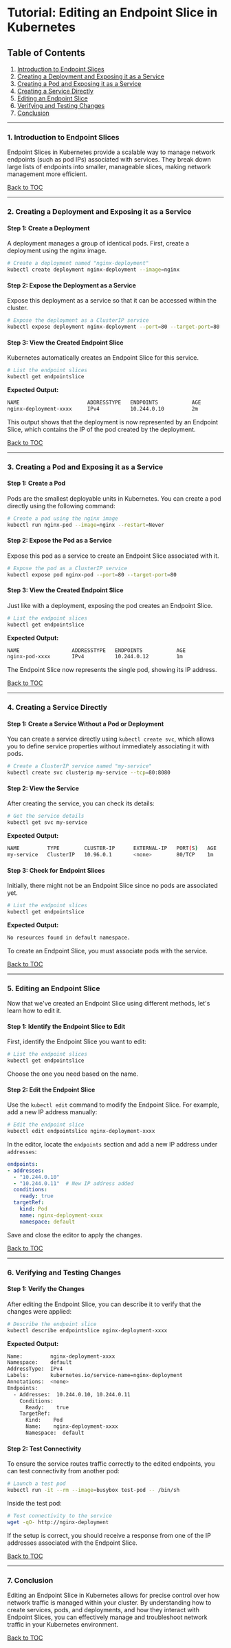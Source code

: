 # Tutorial: Editing an Endpoint Slice in Kubernetes

## Table of Contents

1. [Introduction to Endpoint Slices](#1-introduction-to-endpoint-slices)
2. [Creating a Deployment and Exposing it as a Service](#2-creating-a-deployment-and-exposing-it-as-a-service)
3. [Creating a Pod and Exposing it as a Service](#3-creating-a-pod-and-exposing-it-as-a-service)
4. [Creating a Service Directly](#4-creating-a-service-directly)
5. [Editing an Endpoint Slice](#5-editing-an-endpoint-slice)
6. [Verifying and Testing Changes](#6-verifying-and-testing-changes)
7. [Conclusion](#7-conclusion)

---

### 1. Introduction to Endpoint Slices

Endpoint Slices in Kubernetes provide a scalable way to manage network endpoints (such as pod IPs) associated with services. They break down large lists of endpoints into smaller, manageable slices, making network management more efficient.

[Back to TOC](#tutorial-editing-an-endpoint-slice-in-kubernetes)

---

### 2. Creating a Deployment and Exposing it as a Service

#### **Step 1: Create a Deployment**

A deployment manages a group of identical pods. First, create a deployment using the nginx image.

```bash
# Create a deployment named "nginx-deployment"
kubectl create deployment nginx-deployment --image=nginx
```

#### **Step 2: Expose the Deployment as a Service**

Expose this deployment as a service so that it can be accessed within the cluster.

```bash
# Expose the deployment as a ClusterIP service
kubectl expose deployment nginx-deployment --port=80 --target-port=80
```

#### **Step 3: View the Created Endpoint Slice**

Kubernetes automatically creates an Endpoint Slice for this service.

```bash
# List the endpoint slices
kubectl get endpointslice
```

**Expected Output:**

```bash
NAME                      ADDRESSTYPE   ENDPOINTS           AGE
nginx-deployment-xxxx     IPv4          10.244.0.10         2m
```

This output shows that the deployment is now represented by an Endpoint Slice, which contains the IP of the pod created by the deployment.

[Back to TOC](#tutorial-editing-an-endpoint-slice-in-kubernetes)

---

### 3. Creating a Pod and Exposing it as a Service

#### **Step 1: Create a Pod**

Pods are the smallest deployable units in Kubernetes. You can create a pod directly using the following command:

```bash
# Create a pod using the nginx image
kubectl run nginx-pod --image=nginx --restart=Never
```

#### **Step 2: Expose the Pod as a Service**

Expose this pod as a service to create an Endpoint Slice associated with it.

```bash
# Expose the pod as a ClusterIP service
kubectl expose pod nginx-pod --port=80 --target-port=80
```

#### **Step 3: View the Created Endpoint Slice**

Just like with a deployment, exposing the pod creates an Endpoint Slice.

```bash
# List the endpoint slices
kubectl get endpointslice
```

**Expected Output:**

```bash
NAME                 ADDRESSTYPE   ENDPOINTS           AGE
nginx-pod-xxxx       IPv4          10.244.0.12         1m
```

The Endpoint Slice now represents the single pod, showing its IP address.

[Back to TOC](#tutorial-editing-an-endpoint-slice-in-kubernetes)

---

### 4. Creating a Service Directly

#### **Step 1: Create a Service Without a Pod or Deployment**

You can create a service directly using `kubectl create svc`, which allows you to define service properties without immediately associating it with pods.

```bash
# Create a ClusterIP service named "my-service"
kubectl create svc clusterip my-service --tcp=80:8080
```

#### **Step 2: View the Service**

After creating the service, you can check its details:

```bash
# Get the service details
kubectl get svc my-service
```

**Expected Output:**

```bash
NAME         TYPE        CLUSTER-IP      EXTERNAL-IP   PORT(S)   AGE
my-service   ClusterIP   10.96.0.1       <none>        80/TCP    1m
```

#### **Step 3: Check for Endpoint Slices**

Initially, there might not be an Endpoint Slice since no pods are associated yet.

```bash
# List the endpoint slices
kubectl get endpointslice
```

**Expected Output:**

```bash
No resources found in default namespace.
```

To create an Endpoint Slice, you must associate pods with the service.

[Back to TOC](#tutorial-editing-an-endpoint-slice-in-kubernetes)

---

### 5. Editing an Endpoint Slice

Now that we've created an Endpoint Slice using different methods, let's learn how to edit it.

#### **Step 1: Identify the Endpoint Slice to Edit**

First, identify the Endpoint Slice you want to edit:

```bash
# List the endpoint slices
kubectl get endpointslice
```

Choose the one you need based on the name.

#### **Step 2: Edit the Endpoint Slice**

Use the `kubectl edit` command to modify the Endpoint Slice. For example, add a new IP address manually:

```bash
# Edit the endpoint slice
kubectl edit endpointslice nginx-deployment-xxxx
```

In the editor, locate the `endpoints` section and add a new IP address under `addresses`:

```yaml
endpoints:
- addresses:
  - "10.244.0.10"
  - "10.244.0.11"  # New IP address added
  conditions:
    ready: true
  targetRef:
    kind: Pod
    name: nginx-deployment-xxxx
    namespace: default
```

Save and close the editor to apply the changes.

[Back to TOC](#tutorial-editing-an-endpoint-slice-in-kubernetes)

---

### 6. Verifying and Testing Changes

#### **Step 1: Verify the Changes**

After editing the Endpoint Slice, you can describe it to verify that the changes were applied:

```bash
# Describe the endpoint slice
kubectl describe endpointslice nginx-deployment-xxxx
```

**Expected Output:**

```bash
Name:         nginx-deployment-xxxx
Namespace:    default
AddressType:  IPv4
Labels:       kubernetes.io/service-name=nginx-deployment
Annotations:  <none>
Endpoints:
  - Addresses:  10.244.0.10, 10.244.0.11
    Conditions:
      Ready:    true
    TargetRef:
      Kind:    Pod
      Name:    nginx-deployment-xxxx
      Namespace:  default
```

#### **Step 2: Test Connectivity**

To ensure the service routes traffic correctly to the edited endpoints, you can test connectivity from another pod:

```bash
# Launch a test pod
kubectl run -it --rm --image=busybox test-pod -- /bin/sh
```

Inside the test pod:

```bash
# Test connectivity to the service
wget -qO- http://nginx-deployment
```

If the setup is correct, you should receive a response from one of the IP addresses associated with the Endpoint Slice.

[Back to TOC](#tutorial-editing-an-endpoint-slice-in-kubernetes)

---

### 7. Conclusion

Editing an Endpoint Slice in Kubernetes allows for precise control over how network traffic is managed within your cluster. By understanding how to create services, pods, and deployments, and how they interact with Endpoint Slices, you can effectively manage and troubleshoot network traffic in your Kubernetes environment.

[Back to TOC](#tutorial-editing-an-endpoint-slice-in-kubernetes)
